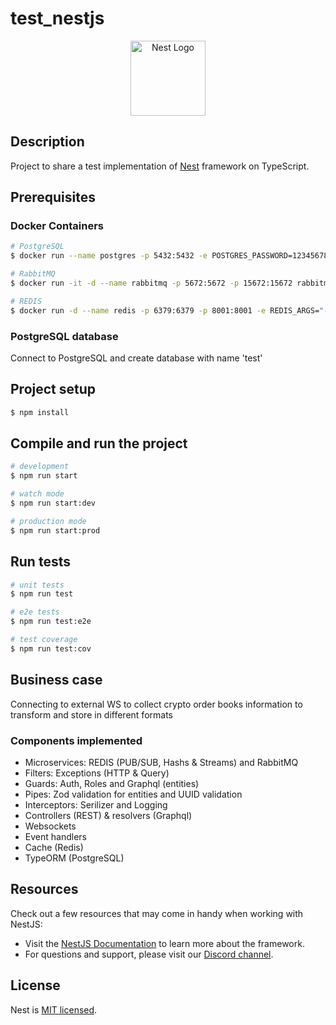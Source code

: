 # test_nestjs
<p align="center">
  <a href="http://nestjs.com/" target="blank"><img src="https://nestjs.com/img/logo-small.svg" width="120" alt="Nest Logo" /></a>
</p>

## Description

Project to share a test implementation of [Nest](https://github.com/nestjs/nest) framework on TypeScript.

## Prerequisites

### Docker Containers
```bash
# PostgreSQL
$ docker run --name postgres -p 5432:5432 -e POSTGRES_PASSWORD=12345678 -d postgres

# RabbitMQ
$ docker run -it -d --name rabbitmq -p 5672:5672 -p 15672:15672 rabbitmq:4.0-management

# REDIS
$ docker run -d --name redis -p 6379:6379 -p 8001:8001 -e REDIS_ARGS="--requirepass 12345678" redis/redis-stack:latest
```

### PostgreSQL database 
Connect to PostgreSQL and create database with name 'test'


## Project setup

```bash
$ npm install
```

## Compile and run the project

```bash
# development
$ npm run start

# watch mode
$ npm run start:dev

# production mode
$ npm run start:prod
```

## Run tests

```bash
# unit tests
$ npm run test

# e2e tests
$ npm run test:e2e

# test coverage
$ npm run test:cov
```

## Business case

Connecting to external WS to collect crypto order books information to transform and store in different formats

### Components implemented

- Microservices: REDIS (PUB/SUB, Hashs & Streams) and RabbitMQ
- Filters: Exceptions (HTTP & Query)
- Guards: Auth, Roles and Graphql (entities)
- Pipes: Zod validation for  entities and UUID validation
- Interceptors: Serilizer and Logging
- Controllers (REST) & resolvers (Graphql)
- Websockets
- Event handlers
- Cache (Redis)
- TypeORM (PostgreSQL)


## Resources

Check out a few resources that may come in handy when working with NestJS:

- Visit the [NestJS Documentation](https://docs.nestjs.com) to learn more about the framework.
- For questions and support, please visit our [Discord channel](https://discord.gg/G7Qnnhy).

## License

Nest is [MIT licensed](https://github.com/nestjs/nest/blob/master/LICENSE).

